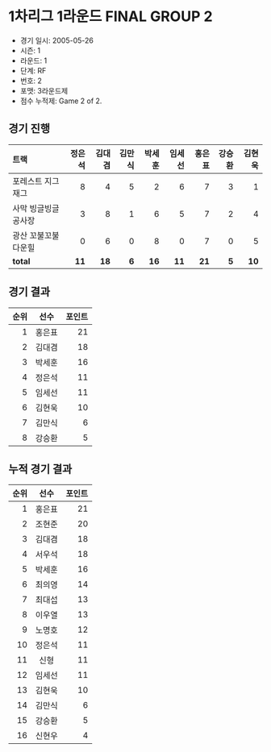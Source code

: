# 1차리그 1라운드 FINAL GROUP 2

- 경기 일시: 2005-05-26
- 시즌: 1
- 라운드: 1
- 단계: RF
- 번호: 2
- 포맷: 3라운드제
- 점수 누적제: Game 2 of 2.





## 경기 진행

| 트랙 | 정은석 | 김대겸 | 김만식 | 박세훈 | 임세선 | 홍은표 | 강승환 | 김현욱 |
|:---|---:|---:|---:|---:|---:|---:|---:|---:|
| 포레스트 지그재그 | 8 | 4 | 5 | 2 | 6 | 7 | 3 | 1 |
| 사막 빙글빙글 공사장 | 3 | 8 | 1 | 6 | 5 | 7 | 2 | 4 |
| 광산 꼬불꼬불 다운힐 | 0 | 6 | 0 | 8 | 0 | 7 | 0 | 5 |
| __total__ | __11__ | __18__ | __6__ | __16__ | __11__ | __21__ | __5__ | __10__ |




## 경기 결과

| 순위 | 선수 | 포인트 |
|---:|:---:|---:|
| 1 | 홍은표 | 21 |
| 2 | 김대겸 | 18 |
| 3 | 박세훈 | 16 |
| 4 | 정은석 | 11 |
| 5 | 임세선 | 11 |
| 6 | 김현욱 | 10 |
| 7 | 김만식 | 6 |
| 8 | 강승환 | 5 |

## 누적 경기 결과

| 순위 | 선수 | 포인트 |
|---:|:---:|---:|
| 1 | 홍은표 | 21 |
| 2 | 조현준 | 20 |
| 3 | 김대겸 | 18 |
| 4 | 서우석 | 18 |
| 5 | 박세훈 | 16 |
| 6 | 최의영 | 14 |
| 7 | 최대섭 | 13 |
| 8 | 이우열 | 13 |
| 9 | 노명호 | 12 |
| 10 | 정은석 | 11 |
| 11 | 신형 | 11 |
| 12 | 임세선 | 11 |
| 13 | 김현욱 | 10 |
| 14 | 김만식 | 6 |
| 15 | 강승환 | 5 |
| 16 | 신현우 | 4 |

